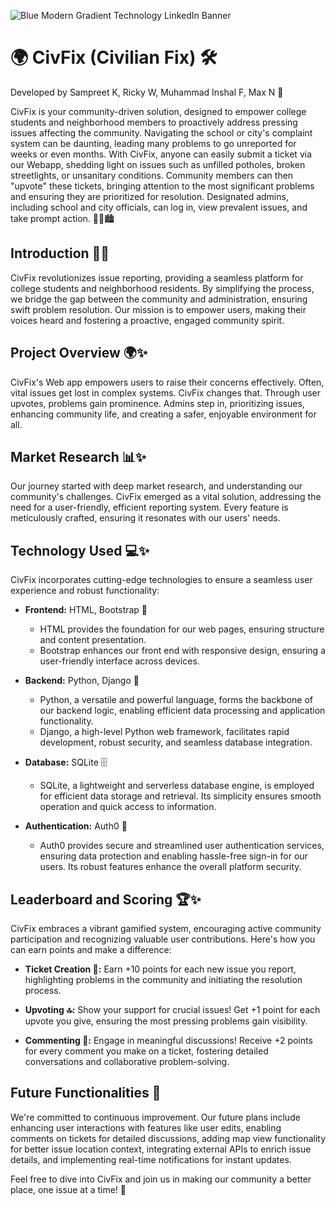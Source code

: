 ![Blue Modern Gradient Technology LinkedIn Banner](https://github.com/Crazygamerxs/CivFix/assets/97239999/29f0cf1b-d707-4c27-a558-e8102636763a)


# 🌍 CivFix (Civilian Fix) 🛠️

Developed by Sampreet K, Ricky W, Muhammad Inshal F, Max N 🚀

CivFix is your community-driven solution, designed to empower college students and neighborhood members to proactively address pressing issues affecting the community. Navigating the school or city's complaint system can be daunting, leading many problems to go unreported for weeks or even months. With CivFix, anyone can easily submit a ticket via our Webapp, shedding light on issues such as unfilled potholes, broken streetlights, or unsanitary conditions. Community members can then "upvote" these tickets, bringing attention to the most significant problems and ensuring they are prioritized for resolution. Designated admins, including school and city officials, can log in, view prevalent issues, and take prompt action. 💪🌟🏙️


## Introduction 🚀✨
CivFix revolutionizes issue reporting, providing a seamless platform for college students and neighborhood residents. By simplifying the process, we bridge the gap between the community and administration, ensuring swift problem resolution. Our mission is to empower users, making their voices heard and fostering a proactive, engaged community spirit.

## Project Overview 🌍✨
CivFix's Web app empowers users to raise their concerns effectively. Often, vital issues get lost in complex systems. CivFix changes that. Through user upvotes, problems gain prominence. Admins step in, prioritizing issues, enhancing community life, and creating a safer, enjoyable environment for all.

## Market Research 📊✨
Our journey started with deep market research, and understanding our community's challenges. CivFix emerged as a vital solution, addressing the need for a user-friendly, efficient reporting system. Every feature is meticulously crafted, ensuring it resonates with our users' needs.

## Technology Used 💻✨

CivFix incorporates cutting-edge technologies to ensure a seamless user experience and robust functionality:

- **Frontend:** HTML, Bootstrap 🎨
  - HTML provides the foundation for our web pages, ensuring structure and content presentation.
  - Bootstrap enhances our front end with responsive design, ensuring a user-friendly interface across devices.

- **Backend:** Python, Django 🐍
  - Python, a versatile and powerful language, forms the backbone of our backend logic, enabling efficient data processing and application functionality.
  - Django, a high-level Python web framework, facilitates rapid development, robust security, and seamless database integration.

- **Database:** SQLite 🗄️
  - SQLite, a lightweight and serverless database engine, is employed for efficient data storage and retrieval. Its simplicity ensures smooth operation and quick access to information.

- **Authentication:** Auth0 🔐
  - Auth0 provides secure and streamlined user authentication services, ensuring data protection and enabling hassle-free sign-in for our users. Its robust features enhance the overall platform security.

## Leaderboard and Scoring 🏆✨

CivFix embraces a vibrant gamified system, encouraging active community participation and recognizing valuable user contributions. Here's how you can earn points and make a difference:

- **Ticket Creation 🎫:** Earn +10 points for each new issue you report, highlighting problems in the community and initiating the resolution process.

- **Upvoting 🔝:** Show your support for crucial issues! Get +1 point for each upvote you give, ensuring the most pressing problems gain visibility.

- **Commenting 💬:** Engage in meaningful discussions! Receive +2 points for every comment you make on a ticket, fostering detailed conversations and collaborative problem-solving.

## Future Functionalities 🚀
We're committed to continuous improvement. Our future plans include enhancing user interactions with features like user edits, enabling comments on tickets for detailed discussions, adding map view functionality for better issue location context, integrating external APIs to enrich issue details, and implementing real-time notifications for instant updates.

Feel free to dive into CivFix and join us in making our community a better place, one issue at a time! 🌟
